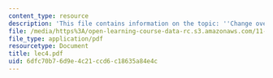 ```yaml
---
content_type: resource
description: 'This file contains information on the topic: ''Change over Time''.'
file: /media/https%3A/open-learning-course-data-rc.s3.amazonaws.com/11-204-planning-communications-and-digital-media-fall-2004/6dfc70b76d9e4c21ccd6c18635a84e4c_lec4.pdf
file_type: application/pdf
resourcetype: Document
title: lec4.pdf
uid: 6dfc70b7-6d9e-4c21-ccd6-c18635a84e4c
---
```

